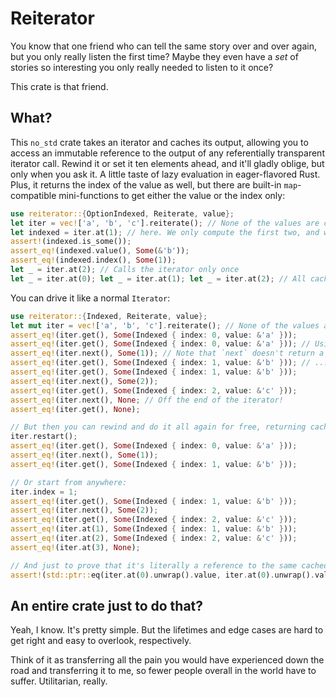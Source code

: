 # Reiterator

You know that one friend who can tell the same story over and over again, but you only really listen the first time? Maybe they even have a _set_ of stories so interesting you only really needed to listen to it once?

This crate is that friend.

## What?

This `no_std` crate takes an iterator and caches its output, allowing you to access an immutable reference to the output of any referentially transparent iterator call.
Rewind it or set it ten elements ahead, and it'll gladly oblige, but only when you ask it. A little taste of lazy evaluation in eager-flavored Rust.
Plus, it returns the index of the value as well, but there are built-in `map`-compatible mini-functions to get either the value or the index only:

```rust
use reiterator::{OptionIndexed, Reiterate, value};
let iter = vec!['a', 'b', 'c'].reiterate(); // None of the values are computed until...
let indexed = iter.at(1); // here. We only compute the first two, and we cache their results.
assert!(indexed.is_some());
assert_eq!(indexed.value(), Some(&'b'));
assert_eq!(indexed.index(), Some(1));
let _ = iter.at(2); // Calls the iterator only once
let _ = iter.at(0); let _ = iter.at(1); let _ = iter.at(2); // All cached! Just a few clocks and pulling from the heap.
```

You can drive it like a normal `Iterator`:

```rust
use reiterator::{Indexed, Reiterate, value};
let mut iter = vec!['a', 'b', 'c'].reiterate(); // None of the values are computed or cached until...
assert_eq!(iter.get(), Some(Indexed { index: 0, value: &'a' }));
assert_eq!(iter.get(), Some(Indexed { index: 0, value: &'a' })); // Using the cached version
assert_eq!(iter.next(), Some(1)); // Note that `next` doesn't return a value for simplicity: would it return 'a' or 'b'?
assert_eq!(iter.get(), Some(Indexed { index: 1, value: &'b' })); // ...but it does change the internal index
assert_eq!(iter.get(), Some(Indexed { index: 1, value: &'b' }));
assert_eq!(iter.next(), Some(2));
assert_eq!(iter.get(), Some(Indexed { index: 2, value: &'c' }));
assert_eq!(iter.next(), None; // Off the end of the iterator!
assert_eq!(iter.get(), None);

// But then you can rewind and do it all again for free, returning cached references to the same values we just made:
iter.restart();
assert_eq!(iter.get(), Some(Indexed { index: 0, value: &'a' }));
assert_eq!(iter.next(), Some(1));
assert_eq!(iter.get(), Some(Indexed { index: 1, value: &'b' }));

// Or start from anywhere:
iter.index = 1;
assert_eq!(iter.get(), Some(Indexed { index: 1, value: &'b' }));
assert_eq!(iter.next(), Some(2));
assert_eq!(iter.get(), Some(Indexed { index: 2, value: &'c' }));
assert_eq!(iter.at(1), Some(Indexed { index: 1, value: &'b' }));
assert_eq!(iter.at(2), Some(Indexed { index: 2, value: &'c' }));
assert_eq!(iter.at(3), None);

// And just to prove that it's literally a reference to the same cached value in memory:
assert!(std::ptr::eq(iter.at(0).unwrap().value, iter.at(0).unwrap().value));
```

## An entire crate just to do that?

Yeah, I know. It's pretty simple. But the lifetimes and edge cases are hard to get right and easy to overlook, respectively.

Think of it as transferring all the pain you would have experienced down the road and transferring it to me, so fewer people overall in the world have to suffer.
Utilitarian, really.
